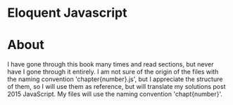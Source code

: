 # Eloquent Javascript

# About
I have gone through this book many times and read sections, but never have I gone through it entirely. I am not sure of the origin of the files with the naming convention 'chapter{number}.js', but I appreciate the structure of them, so I will use them as reference, but will translate my solutions post 2015 JavaScript. My files will use the naming convention 'chapt{number}'.